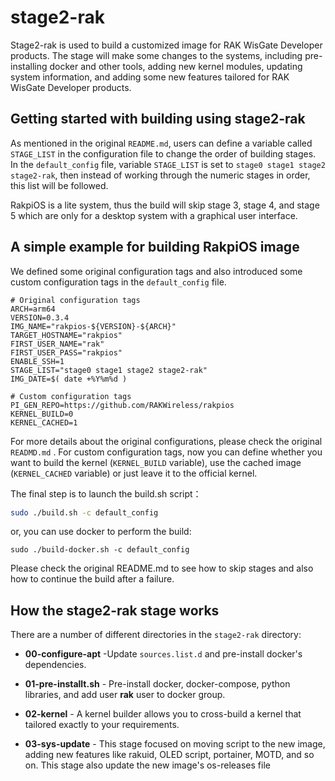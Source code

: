 # stage2-rak

Stage2-rak is used to build a customized image for RAK WisGate Developer products. The stage will make some changes to the systems, including pre-installing docker and other tools, adding new kernel modules, updating system information, and adding some new features tailored for RAK WisGate Developer products. 



## Getting started with building using stage2-rak

As mentioned in the original `README.md`, users can define a variable called  `STAGE_LIST` in the configuration file to change the order of building stages. In the `default_config` file, variable `STAGE_LIST` is set to `stage0 stage1 stage2 stage2-rak`, then instead of working through the numeric stages in order, this list will be followed. 

RakpiOS is a lite system, thus the build will skip stage 3, stage 4, and stage 5 which are only for a desktop system with a graphical user interface.  



## A simple example for building RakpiOS image

We defined some original configuration tags and also introduced some custom configuration tags in the `default_config` file. 

```
# Original configuration tags
ARCH=arm64
VERSION=0.3.4
IMG_NAME="rakpios-${VERSION}-${ARCH}"
TARGET_HOSTNAME="rakpios"
FIRST_USER_NAME="rak"
FIRST_USER_PASS="rakpios"
ENABLE_SSH=1
STAGE_LIST="stage0 stage1 stage2 stage2-rak"
IMG_DATE=$( date +%Y%m%d )

# Custom configuration tags
PI_GEN_REPO=https://github.com/RAKWireless/rakpios
KERNEL_BUILD=0
KERNEL_CACHED=1
```

For more details about the original configurations, please check the original `READMD.md` . For custom configuration tags, now you can define whether you want to build the kernel (`KERNEL_BUILD` variable), use the cached image (`KERNEL_CACHED` variable) or just leave it to the official kernel.

The final step is to launch the build.sh script：

```bash
sudo ./build.sh -c default_config
```

or, you can use docker to perform the build:

```
sudo ./build-docker.sh -c default_config
```

Please check the original README.md to see how to skip stages and also how to continue the build after a failure.

## How the stage2-rak stage works

There are a number of different directories in the `stage2-rak` directory:

  - **00-configure-apt** -Update `sources.list.d` and pre-install docker's dependencies.

  - **01-pre-installt.sh** - Pre-install docker, docker-compose, python libraries, and add user **rak** user to docker group. 
    
  - **02-kernel** - A kernel builder allows you to cross-build a kernel that tailored exactly to your requirements.
    
  - **03-sys-update** - This stage focused on moving script to the new image, adding new features like rakuid,  OLED script, portainer, MOTD, and so on. This stage also update the new image's os-releases file
    

